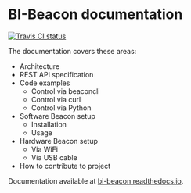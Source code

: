 BI-Beacon documentation
=======================

[![Travis CI status](https://api.travis-ci.org/objarni/leanmodel.svg?branch=master)](https://travis-ci.org/BI-Beacon/docs)

The documentation covers these areas:

 - Architecture
 - REST API specification
 - Code examples
    - Control via beaconcli
    - Control via curl
    - Control via Python
 - Software Beacon setup
    - Installation
    - Usage
 - Hardware Beacon setup
    - Via WiFi
    - Via USB cable
 - How to contribute to project
 
Documentation available at [bi-beacon.readthedocs.io](https://bi-beacon.readthedocs.io/en/latest/).
